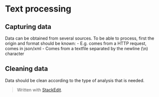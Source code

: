 # Text processing

## Capturing data

Data can be obtained from several sources. To be able to process, first the origin and format should be known: 
	- E.g. comes from a HTTP request, comes in json/xml
	- Comes from a textfile separated by the newline (\n) character

## Cleaning data

Data should be clean according to the type of analysis that is needed.

> Written with [StackEdit](https://stackedit.io/).
<!--stackedit_data:
eyJoaXN0b3J5IjpbOTk1NDAzNSwxMjM2MDQzNTQ0LC02NTU4OT
QwM119
-->